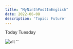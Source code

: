 ```yaml
---
title: "MyNinthPostInEnglish"
date: 2022-06-08
description: 'Topic: Future'
---
```


Today Tuesday

![alt '']( '')
